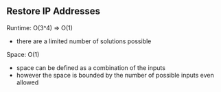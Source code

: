 ## Restore IP Addresses

Runtime: O(3^4) => O(1)
- there are a limited number of solutions possible

Space: O(1)
- space can be defined as a combination of the inputs
- however the space is bounded by the number of possible inputs even allowed